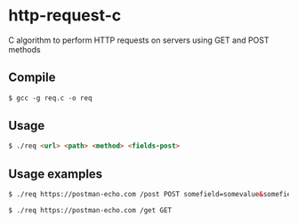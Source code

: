 # http-request-c

C algorithm to perform HTTP requests on servers using GET and POST methods

## Compile
```html
$ gcc -g req.c -o req
```

## Usage

```html
$ ./req <url> <path> <method> <fields-post>
```

## Usage examples

```html
$ ./req https://postman-echo.com /post POST somefield=somevalue&somefield2=somevalue2
```
```html
$ ./req https://postman-echo.com /get GET
```
